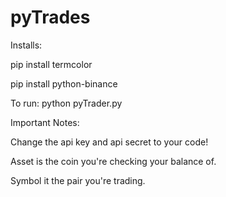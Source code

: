 # pyTrades
Installs:

pip install termcolor

pip install python-binance



To run: python pyTrader.py

Important Notes:

Change the api key and api secret to your code!

Asset is the coin you're checking your balance of.

Symbol it the pair you're trading. 




